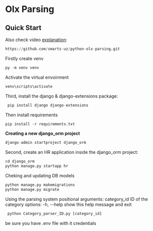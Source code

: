 # Olx Parsing

## Quick Start



Also check video [explanation](https://t.me/c/1928723945/46379/49933):





```python
https://github.com/smarts-uz/python-olx-parsing.git
```
 Firstly create venv 
 ```python
py -m venv venv
```
 Activate the virtual envoirment
```python 
venv\scripts\activate 
```
 Third, install the django & django-extensions package:
```python 
 pip install django django-extensions  
 ```
 Then install requirements
```python
pip install -r requirements.txt
```
**Creating a new django_orm  project**
```python
django-admin startproject django_orm
```
Second, create an HR application inside the django_orm project:
```python
cd django_orm
python manage.py startapp hr
```
Cheking and updating DB models
```python 
python manage.py makemigrations
python manage.py migrate
```
Using the parsing system
positional arguments:
  category_id  ID of the category
options:
  -h, --help   show this help message and exit
```python
 python Category_parser_ID.py [category_id] 
```
be sure you have .env file with it credentials














